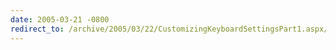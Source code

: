 ```yaml
---
date: 2005-03-21 -0800
redirect_to: /archive/2005/03/22/CustomizingKeyboardSettingsPart1.aspx/
---
```

